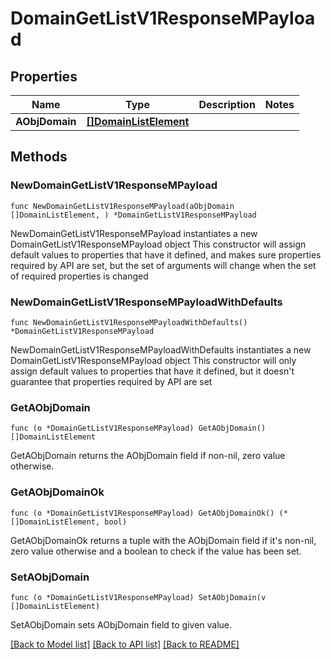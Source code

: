 # DomainGetListV1ResponseMPayload

## Properties

Name | Type | Description | Notes
------------ | ------------- | ------------- | -------------
**AObjDomain** | [**[]DomainListElement**](DomainListElement.md) |  | 

## Methods

### NewDomainGetListV1ResponseMPayload

`func NewDomainGetListV1ResponseMPayload(aObjDomain []DomainListElement, ) *DomainGetListV1ResponseMPayload`

NewDomainGetListV1ResponseMPayload instantiates a new DomainGetListV1ResponseMPayload object
This constructor will assign default values to properties that have it defined,
and makes sure properties required by API are set, but the set of arguments
will change when the set of required properties is changed

### NewDomainGetListV1ResponseMPayloadWithDefaults

`func NewDomainGetListV1ResponseMPayloadWithDefaults() *DomainGetListV1ResponseMPayload`

NewDomainGetListV1ResponseMPayloadWithDefaults instantiates a new DomainGetListV1ResponseMPayload object
This constructor will only assign default values to properties that have it defined,
but it doesn't guarantee that properties required by API are set

### GetAObjDomain

`func (o *DomainGetListV1ResponseMPayload) GetAObjDomain() []DomainListElement`

GetAObjDomain returns the AObjDomain field if non-nil, zero value otherwise.

### GetAObjDomainOk

`func (o *DomainGetListV1ResponseMPayload) GetAObjDomainOk() (*[]DomainListElement, bool)`

GetAObjDomainOk returns a tuple with the AObjDomain field if it's non-nil, zero value otherwise
and a boolean to check if the value has been set.

### SetAObjDomain

`func (o *DomainGetListV1ResponseMPayload) SetAObjDomain(v []DomainListElement)`

SetAObjDomain sets AObjDomain field to given value.



[[Back to Model list]](../README.md#documentation-for-models) [[Back to API list]](../README.md#documentation-for-api-endpoints) [[Back to README]](../README.md)


